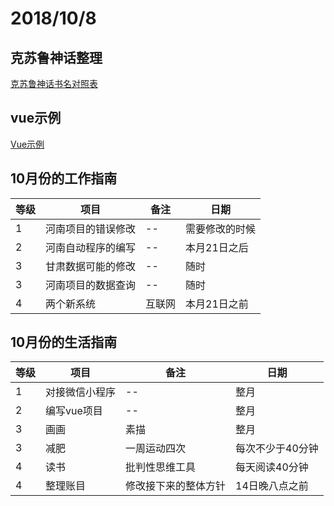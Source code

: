 # 2018/10/8

## 克苏鲁神话整理

[克苏鲁神话书名对照表](./files/克苏鲁神话书名对照表.xlsx)

## vue示例

[Vue示例](./vue示例)

## 10月份的工作指南

等级|项目|备注|日期
--|--|--|--
1|河南项目的错误修改|--|需要修改的时候
2|河南自动程序的编写|--|本月21日之后
3|甘肃数据可能的修改|--|随时
3|河南项目的数据查询|--|随时
4|两个新系统|互联网|本月21日之前

## 10月份的生活指南

等级|项目|备注|日期
--|--|--|--
1|对接微信小程序|--|整月
2|编写vue项目|--|整月
3|画画|素描|整月
3|减肥|一周运动四次|每次不少于40分钟
4|读书|批判性思维工具|每天阅读40分钟
4|整理账目|修改接下来的整体方针|14日晚八点之前